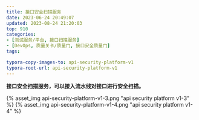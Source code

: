 ```yaml
---
title: 接口安全扫描服务
date: 2023-06-24 20:49:07
updated: 2023-08-24 21:20:03
top: 910
categories: 
- [测试服务/平台, 接口扫描服务]
- [DevOps, 质量关卡/质量门, 接口安全质量门]
tags:

typora-copy-images-to: api-security-platform-v1
typora-root-url: api-security-platform-v1
---
```


**接口安全扫描服务，可以接入流水线对接口进行安全扫描。**

{% asset_img api-security-platform-v1-3.png "api security platform v1-3" %}
{% asset_img api-security-platform-v1-4.png "api security platform v1-4" %}